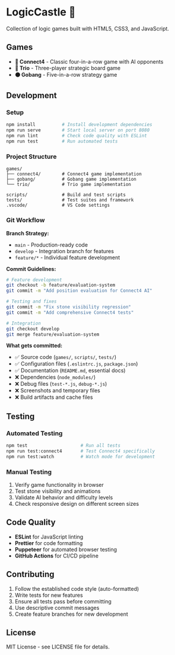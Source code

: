 # LogicCastle 🏰

Collection of logic games built with HTML5, CSS3, and JavaScript.

## Games

- **🔴 Connect4** - Classic four-in-a-row game with AI opponents
- **🎲 Trio** - Three-player strategic board game  
- **⚫ Gobang** - Five-in-a-row strategy game

## Development

### Setup
```bash
npm install          # Install development dependencies
npm run serve        # Start local server on port 8080
npm run lint         # Check code quality with ESLint
npm run test         # Run automated tests
```

### Project Structure
```
games/
├── connect4/        # Connect4 game implementation
├── gobang/          # Gobang game implementation
└── trio/            # Trio game implementation

scripts/             # Build and test scripts
tests/               # Test suites and framework
.vscode/             # VS Code settings
```

### Git Workflow

**Branch Strategy:**
- `main` - Production-ready code
- `develop` - Integration branch for features
- `feature/*` - Individual feature development

**Commit Guidelines:**
```bash
# Feature development
git checkout -b feature/evaluation-system
git commit -m "Add position evaluation for Connect4 AI"

# Testing and fixes  
git commit -m "Fix stone visibility regression"
git commit -m "Add comprehensive Connect4 tests"

# Integration
git checkout develop
git merge feature/evaluation-system
```

**What gets committed:**
- ✅ Source code (`games/`, `scripts/`, `tests/`)
- ✅ Configuration files (`.eslintrc.js`, `package.json`)
- ✅ Documentation (`README.md`, essential docs)
- ❌ Dependencies (`node_modules/`)
- ❌ Debug files (`test-*.js`, `debug-*.js`)
- ❌ Screenshots and temporary files
- ❌ Build artifacts and cache files

## Testing

### Automated Testing
```bash
npm test                    # Run all tests
npm run test:connect4       # Test Connect4 specifically
npm run test:watch          # Watch mode for development
```

### Manual Testing
1. Verify game functionality in browser
2. Test stone visibility and animations
3. Validate AI behavior and difficulty levels
4. Check responsive design on different screen sizes

## Code Quality

- **ESLint** for JavaScript linting
- **Prettier** for code formatting
- **Puppeteer** for automated browser testing
- **GitHub Actions** for CI/CD pipeline

## Contributing

1. Follow the established code style (auto-formatted)
2. Write tests for new features
3. Ensure all tests pass before committing
4. Use descriptive commit messages
5. Create feature branches for new development

## License

MIT License - see LICENSE file for details.